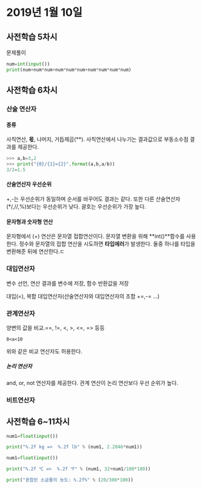 # 2019년 1월 10일

## 사전학습 5차시

문제풀이 

```python
num=int(input())
print(num+num*num+num*num*num+num*num*num*num)
```



## 사전학습 6차시

### 산술 연산자

#### 종류

사칙연산, **몫**, 나머지, 거듭제곱(**). 사칙연산에서 나누기는 결과값으로 부동소수점 결과를 제공한다.

```python
>>> a,b=3,2
>>> print("{0}/{1}={2}".format(a,b,a/b))
3/2=1.5
```

#### 산술연산자 우선순위

+,-는 우선순위가 동일하며 순서를 바꾸어도 결과는 같다. 또한 다른 산술연산자(*/,//,%)보다는 우선순위가 낮다. 괄호는 우선순위가 가장 높다.

#### 문자형과 숫자형 연산

문자형에서 (+) 연산은 문자열 접합연산이다. 문자열 변환을 위해 **int()**함수를 사용한다. 정수와 문자열의 접합 연산을 시도하면 **타입에러**가 발생한다. 둘중 하나를 타입을 변환해준 뒤에 연산한다.ㄷ



### 대입연산자

변수 선언, 연산 결과를 변수에 저장, 함수 반환값을 저장

대입(=), 복합 대입연산자(산술연산자와 대입연산자의 조합 +=,-= ...)



### 관계연산자

양변의 값을 비교.==, !=, <, >, <=, => 등등

```
8<a<10
```

위와 같은 비교 연산자도 허용한다.

##### 논리 연산자

and, or, not 연산자를 제공한다. 관계 연산이 논리 연산보다 우선 순위가 높다.

### 비트연산자



## 사전학습 6~11차시

```python
num1=float(input())

print("%.2f kg =>  %.2f lb" % (num1, 2.2046*num1))
```

```python
num1=float(input())

print("%.2f ℃ =>  %.2f ℉" % (num1, 32+num1/100*180))
```

```python
print("혼합된 소금물의 농도: %.2f%" % (20/300*100))
```

